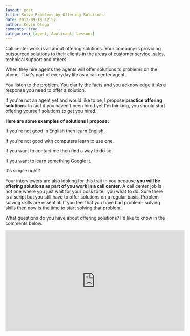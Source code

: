 ```yaml
---
layout: post
title: Solve Problems by Offering Solutions
date: 2012-09-18 12:52
author: Kevin Olega
comments: true
categories: [agent, Applicant, Lessons]
---
```

Call center work is all about offering solutions. Your company is providing outsourced solutions to their clients in the areas of customer service, sales, technical support and others.

When they hire agents the agents will offer solutions to problems on the phone. That's part of everyday life as a call center agent.

You listen to the problem. You clarify the facts and you acknowledge it. As a response you need to offer a solution.

If you're not an agent yet and would like to be, I propose **practice offering solutions**. In fact if you haven't been hired yet I'm thinking, you should start offering yourself solutions to get you hired.

**Here are some examples of solutions I propose:**

If you're not good in English then learn English.

If you're not good with computers learn to use one.

If you want to contact me then find a way to do so.

If you want to learn something Google it.

It's simple right?

Your interviewers are also looking for this trait in you because **you will be offering solutions as part of you work in a call center**. A call center job is not one where you just wait for your boss to tell you what to do. Sure there is a script but you still have to offer solutions on a regular basis. Problem-solving skills are essential. If you feel that you have bad problem- solving skills then now is the time to start solving that problem.

What questions do you have about offering solutions? I'd like to know in the comments below.

<iframe width="560" height="315" src="https://www.youtube.com/embed/dEl8L6Hj-4k" frameborder="0" allow="accelerometer; autoplay; encrypted-media; gyroscope; picture-in-picture" allowfullscreen></iframe>
